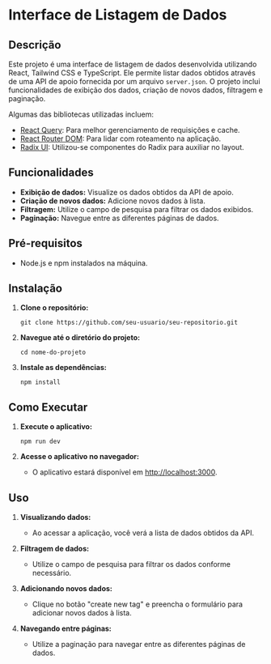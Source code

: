 # Interface de Listagem de Dados

## Descrição

Este projeto é uma interface de listagem de dados desenvolvida utilizando React, Tailwind CSS e TypeScript. Ele permite listar dados obtidos através de uma API de apoio fornecida por um arquivo `server.json`. O projeto inclui funcionalidades de exibição dos dados, criação de novos dados, filtragem e paginação.

Algumas das bibliotecas utilizadas incluem:

- [React Query](https://react-query.tanstack.com/): Para melhor gerenciamento de requisições e cache.
- [React Router DOM](https://reactrouter.com/): Para lidar com roteamento na aplicação.
- [Radix UI](https://radix-ui.com/): Utilizou-se componentes do Radix para auxiliar no layout.

## Funcionalidades

- **Exibição de dados:** Visualize os dados obtidos da API de apoio.
- **Criação de novos dados:** Adicione novos dados à lista.
- **Filtragem:** Utilize o campo de pesquisa para filtrar os dados exibidos.
- **Paginação:** Navegue entre as diferentes páginas de dados.

## Pré-requisitos

- Node.js e npm instalados na máquina.

## Instalação

1. **Clone o repositório:**
    ```
    git clone https://github.com/seu-usuario/seu-repositorio.git
    ```

2. **Navegue até o diretório do projeto:**
    ```
    cd nome-do-projeto
    ```

3. **Instale as dependências:**
    ```
    npm install
    ```

## Como Executar

1. **Execute o aplicativo:**
    ```
    npm run dev
    ```

2. **Acesse o aplicativo no navegador:**
    - O aplicativo estará disponível em [http://localhost:3000](http://localhost:3000).

## Uso

1. **Visualizando dados:**
    - Ao acessar a aplicação, você verá a lista de dados obtidos da API.

2. **Filtragem de dados:**
    - Utilize o campo de pesquisa para filtrar os dados conforme necessário.

3. **Adicionando novos dados:**
    - Clique no botão "create new tag" e preencha o formulário para adicionar novos dados à lista.

4. **Navegando entre páginas:**
    - Utilize a paginação para navegar entre as diferentes páginas de dados.

